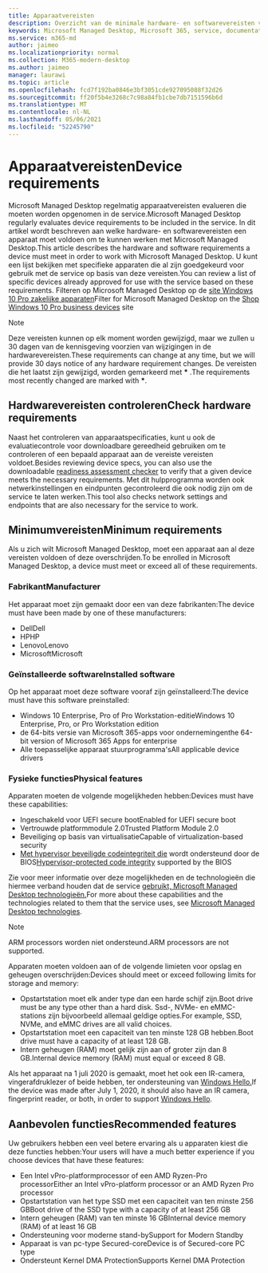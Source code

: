 ```yaml
---
title: Apparaatvereisten
description: Overzicht van de minimale hardware- en softwarevereisten voor apparaten om met apparaten te Microsoft Managed Desktop
keywords: Microsoft Managed Desktop, Microsoft 365, service, documentatie
ms.service: m365-md
author: jaimeo
ms.localizationpriority: normal
ms.collection: M365-modern-desktop
ms.author: jaimeo
manager: laurawi
ms.topic: article
ms.openlocfilehash: fcd7f192ba0846e3bf3051cde927095088f32d26
ms.sourcegitcommit: ff20f5b4e3268c7c98a84fb1cbe7db7151596b6d
ms.translationtype: MT
ms.contentlocale: nl-NL
ms.lasthandoff: 05/06/2021
ms.locfileid: "52245790"
---
```

# <a name="device-requirements"></a><span data-ttu-id="fbea5-104">Apparaatvereisten</span><span class="sxs-lookup"><span data-stu-id="fbea5-104">Device requirements</span></span>

<span data-ttu-id="fbea5-105">Microsoft Managed Desktop regelmatig apparaatvereisten evalueren die moeten worden opgenomen in de service.</span><span class="sxs-lookup"><span data-stu-id="fbea5-105">Microsoft Managed Desktop regularly evaluates device requirements to be included in the service.</span></span> <span data-ttu-id="fbea5-106">In dit artikel wordt beschreven aan welke hardware- en softwarevereisten een apparaat moet voldoen om te kunnen werken met Microsoft Managed Desktop.</span><span class="sxs-lookup"><span data-stu-id="fbea5-106">This article describes the hardware and software requirements a device must meet in order to work with Microsoft Managed Desktop.</span></span> <span data-ttu-id="fbea5-107">U kunt een lijst bekijken met specifieke apparaten die al zijn goedgekeurd voor gebruik met de service op basis van deze vereisten.</span><span class="sxs-lookup"><span data-stu-id="fbea5-107">You can review a list of specific devices already approved for use with the service based on these requirements.</span></span> <span data-ttu-id="fbea5-108">Filteren op Microsoft Managed Desktop op de [site Windows 10 Pro zakelijke apparaten](https://www.microsoft.com/windowsforbusiness/view-all-devices)</span><span class="sxs-lookup"><span data-stu-id="fbea5-108">Filter for Microsoft Managed Desktop on the [Shop Windows 10 Pro business devices](https://www.microsoft.com/windowsforbusiness/view-all-devices) site</span></span>

> [!NOTE]
> <span data-ttu-id="fbea5-109">Deze vereisten kunnen op elk moment worden gewijzigd, maar we zullen u 30 dagen van de kennisgeving voorzien van wijzigingen in de hardwarevereisten.</span><span class="sxs-lookup"><span data-stu-id="fbea5-109">These requirements can change at any time, but we will provide 30 days notice of any hardware requirement changes.</span></span> <span data-ttu-id="fbea5-110">De vereisten die het laatst zijn gewijzigd, worden gemarkeerd met **\*** .</span><span class="sxs-lookup"><span data-stu-id="fbea5-110">The requirements most recently changed are marked with **\***.</span></span> 

## <a name="check-hardware-requirements"></a><span data-ttu-id="fbea5-111">Hardwarevereisten controleren</span><span class="sxs-lookup"><span data-stu-id="fbea5-111">Check hardware requirements</span></span>

<span data-ttu-id="fbea5-112">Naast het controleren van apparaatspecificaties, [](../get-ready/readiness-assessment-downloadable.md) kunt u ook de evaluatiecontrole voor downloadbare gereedheid gebruiken om te controleren of een bepaald apparaat aan de vereiste vereisten voldoet.</span><span class="sxs-lookup"><span data-stu-id="fbea5-112">Besides reviewing device specs, you can also use the downloadable [readiness assessment checker](../get-ready/readiness-assessment-downloadable.md) to verify that a given device meets the necessary requirements.</span></span> <span data-ttu-id="fbea5-113">Met dit hulpprogramma worden ook netwerkinstellingen en eindpunten gecontroleerd die ook nodig zijn om de service te laten werken.</span><span class="sxs-lookup"><span data-stu-id="fbea5-113">This tool also checks network settings and endpoints that are also necessary for the service to work.</span></span>

## <a name="minimum-requirements"></a><span data-ttu-id="fbea5-114">Minimumvereisten</span><span class="sxs-lookup"><span data-stu-id="fbea5-114">Minimum requirements</span></span>

<span data-ttu-id="fbea5-115">Als u zich wilt Microsoft Managed Desktop, moet een apparaat aan al deze vereisten voldoen of deze overschrijden.</span><span class="sxs-lookup"><span data-stu-id="fbea5-115">To be enrolled in Microsoft Managed Desktop, a device must meet or exceed all of these requirements.</span></span>

### <a name="manufacturer"></a><span data-ttu-id="fbea5-116">Fabrikant</span><span class="sxs-lookup"><span data-stu-id="fbea5-116">Manufacturer</span></span>

<span data-ttu-id="fbea5-117">Het apparaat moet zijn gemaakt door een van deze fabrikanten:</span><span class="sxs-lookup"><span data-stu-id="fbea5-117">The device must have been made by one of these manufacturers:</span></span>

- <span data-ttu-id="fbea5-118">Dell</span><span class="sxs-lookup"><span data-stu-id="fbea5-118">Dell</span></span>
- <span data-ttu-id="fbea5-119">HP</span><span class="sxs-lookup"><span data-stu-id="fbea5-119">HP</span></span>
- <span data-ttu-id="fbea5-120">Lenovo</span><span class="sxs-lookup"><span data-stu-id="fbea5-120">Lenovo</span></span>
- <span data-ttu-id="fbea5-121">Microsoft</span><span class="sxs-lookup"><span data-stu-id="fbea5-121">Microsoft</span></span>


### <a name="installed-software"></a><span data-ttu-id="fbea5-122">Geïnstalleerde software</span><span class="sxs-lookup"><span data-stu-id="fbea5-122">Installed software</span></span>

<span data-ttu-id="fbea5-123">Op het apparaat moet deze software vooraf zijn geïnstalleerd:</span><span class="sxs-lookup"><span data-stu-id="fbea5-123">The device must have this software preinstalled:</span></span>

- <span data-ttu-id="fbea5-124">Windows 10 Enterprise, Pro of Pro Workstation-editie</span><span class="sxs-lookup"><span data-stu-id="fbea5-124">Windows 10 Enterprise, Pro, or Pro Workstation edition</span></span>
- <span data-ttu-id="fbea5-125">de 64-bits versie van Microsoft 365-apps voor ondernemingen</span><span class="sxs-lookup"><span data-stu-id="fbea5-125">the 64-bit version of Microsoft 365 Apps for enterprise</span></span> 
- <span data-ttu-id="fbea5-126">Alle toepasselijke apparaat stuurprogramma's</span><span class="sxs-lookup"><span data-stu-id="fbea5-126">All applicable device drivers</span></span>


### <a name="physical-features"></a><span data-ttu-id="fbea5-127">Fysieke functies</span><span class="sxs-lookup"><span data-stu-id="fbea5-127">Physical features</span></span>

<span data-ttu-id="fbea5-128">Apparaten moeten de volgende mogelijkheden hebben:</span><span class="sxs-lookup"><span data-stu-id="fbea5-128">Devices must have these capabilities:</span></span>

- <span data-ttu-id="fbea5-129">Ingeschakeld voor UEFI secure boot</span><span class="sxs-lookup"><span data-stu-id="fbea5-129">Enabled for UEFI secure boot</span></span> 
- <span data-ttu-id="fbea5-130">Vertrouwde platformmodule 2.0</span><span class="sxs-lookup"><span data-stu-id="fbea5-130">Trusted Platform Module 2.0</span></span> 
- <span data-ttu-id="fbea5-131">Beveiliging op basis van virtualisatie</span><span class="sxs-lookup"><span data-stu-id="fbea5-131">Capable of virtualization-based security</span></span> 
- <span data-ttu-id="fbea5-132">[Met hypervisor beveiligde codeintegriteit die](/windows-hardware/drivers/bringup/device-guard-and-credential-guard) wordt ondersteund door de BIOS</span><span class="sxs-lookup"><span data-stu-id="fbea5-132">[Hypervisor-protected code integrity](/windows-hardware/drivers/bringup/device-guard-and-credential-guard) supported by the BIOS</span></span>

<span data-ttu-id="fbea5-133">Zie voor meer informatie over deze mogelijkheden en de technologieën die hiermee verband houden dat de service [gebruikt, Microsoft Managed Desktop technologieën.](../intro/technologies.md)</span><span class="sxs-lookup"><span data-stu-id="fbea5-133">For more about these capabilities and the technologies related to them that the service uses, see [Microsoft Managed Desktop technologies](../intro/technologies.md).</span></span>

> [!NOTE]
> <span data-ttu-id="fbea5-134">ARM processors worden niet ondersteund.</span><span class="sxs-lookup"><span data-stu-id="fbea5-134">ARM processors are not supported.</span></span>

<span data-ttu-id="fbea5-135">Apparaten moeten voldoen aan of de volgende limieten voor opslag en geheugen overschrijden:</span><span class="sxs-lookup"><span data-stu-id="fbea5-135">Devices should meet or exceed following limits for storage and memory:</span></span>

- <span data-ttu-id="fbea5-136">Opstartstation moet elk ander type dan een harde schijf zijn.</span><span class="sxs-lookup"><span data-stu-id="fbea5-136">Boot drive must be any type other than a hard disk.</span></span> <span data-ttu-id="fbea5-137">Ssd-, NVMe- en eMMC-stations zijn bijvoorbeeld allemaal geldige opties.</span><span class="sxs-lookup"><span data-stu-id="fbea5-137">For example, SSD, NVMe, and eMMC drives are all valid choices.</span></span>
- <span data-ttu-id="fbea5-138">Opstartstation moet een capaciteit van ten minste 128 GB hebben.</span><span class="sxs-lookup"><span data-stu-id="fbea5-138">Boot drive must have a capacity of at least 128 GB.</span></span>
- <span data-ttu-id="fbea5-139">Intern geheugen (RAM) moet gelijk zijn aan of groter zijn dan 8 GB.</span><span class="sxs-lookup"><span data-stu-id="fbea5-139">Internal device memory (RAM) must equal or exceed 8 GB.</span></span>

<span data-ttu-id="fbea5-140">Als het apparaat na 1 juli 2020 is gemaakt, moet het ook een IR-camera, vingerafdruklezer of beide hebben, ter ondersteuning van [Windows Hello.](/windows-hardware/design/device-experiences/windows-hello-enhanced-sign-in-security)</span><span class="sxs-lookup"><span data-stu-id="fbea5-140">If the device was made after July 1, 2020, it should also have an IR camera, fingerprint reader, or both, in order to support [Windows Hello](/windows-hardware/design/device-experiences/windows-hello-enhanced-sign-in-security).</span></span>

## <a name="recommended-features"></a><span data-ttu-id="fbea5-141">Aanbevolen functies</span><span class="sxs-lookup"><span data-stu-id="fbea5-141">Recommended features</span></span>

<span data-ttu-id="fbea5-142">Uw gebruikers hebben een veel betere ervaring als u apparaten kiest die deze functies hebben:</span><span class="sxs-lookup"><span data-stu-id="fbea5-142">Your users will have a much better experience if you choose devices that have these features:</span></span>

- <span data-ttu-id="fbea5-143">Een Intel vPro-platformprocessor of een AMD Ryzen-Pro processor</span><span class="sxs-lookup"><span data-stu-id="fbea5-143">Either an Intel vPro-platform processor or an AMD Ryzen Pro processor</span></span>
- <span data-ttu-id="fbea5-144">Opstartstation van het type SSD met een capaciteit van ten minste 256 GB</span><span class="sxs-lookup"><span data-stu-id="fbea5-144">Boot drive of the SSD type with a capacity of at least 256 GB</span></span>
- <span data-ttu-id="fbea5-145">Intern geheugen (RAM) van ten minste 16 GB</span><span class="sxs-lookup"><span data-stu-id="fbea5-145">Internal device memory (RAM) of at least 16 GB</span></span>
- <span data-ttu-id="fbea5-146">Ondersteuning voor moderne stand-by</span><span class="sxs-lookup"><span data-stu-id="fbea5-146">Support for Modern Standby</span></span>
- <span data-ttu-id="fbea5-147">Apparaat is van pc-type Secured-core</span><span class="sxs-lookup"><span data-stu-id="fbea5-147">Device is of Secured-core PC type</span></span>
- <span data-ttu-id="fbea5-148">Ondersteunt Kernel DMA Protection</span><span class="sxs-lookup"><span data-stu-id="fbea5-148">Supports Kernel DMA Protection</span></span>
